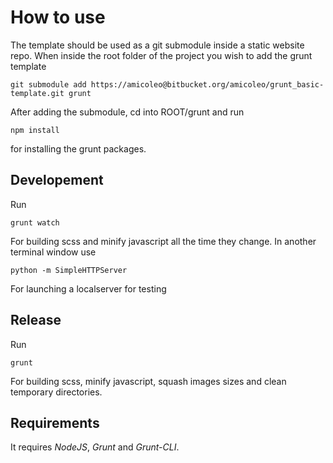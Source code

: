 How to use
========


The template should be used as a git submodule inside a static website repo. When inside the root folder of the project you wish to add the grunt template

	git submodule add https://amicoleo@bitbucket.org/amicoleo/grunt_basic-template.git grunt

After adding the submodule, cd into ROOT/grunt and run
	
	npm install 

for installing the grunt packages. 

Developement
-------

Run 
	
	grunt watch 

For building scss and minify javascript all the time they change. In another terminal window use 

	python -m SimpleHTTPServer 

For launching a localserver for testing


Release
-----------

Run 

	grunt

For building scss, minify javascript, squash images sizes and clean temporary directories. 


Requirements
--------

It requires *NodeJS*, *Grunt* and *Grunt-CLI*. 